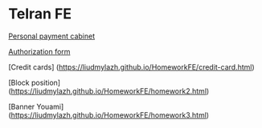 # Telran FE

[Personal payment cabinet](https://liudmylazh.github.io/HomeworkFE/Homework4.html)

[Authorization form](https://liudmylazh.github.io/HomeworkFE/authorization.html)

[Credit cards] (https://liudmylazh.github.io/HomeworkFE/credit-card.html)

[Block position] (https://liudmylazh.github.io/HomeworkFE/homework2.html)

[Banner Youami] (https://liudmylazh.github.io/HomeworkFE/homework3.html)
